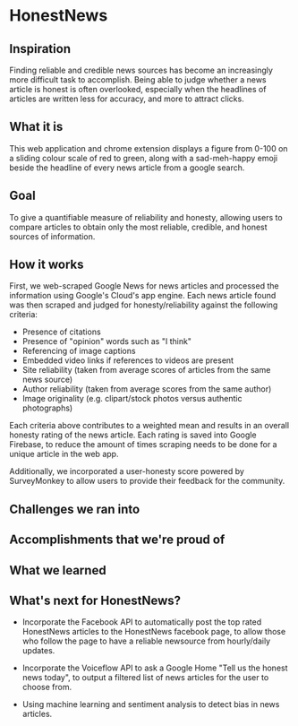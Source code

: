 # HonestNews

## Inspiration

Finding reliable and credible news sources has become an increasingly more difficult task to accomplish. Being able to judge whether a news article is honest is often overlooked, especially when the headlines of articles are written less for accuracy, and more to attract clicks. 

## What it is 

This web application and chrome extension displays a figure from 0-100 on a sliding colour scale of red to green, along with a sad-meh-happy emoji beside the headline of every news article from a google search.

## Goal

To give a quantifiable measure of reliability and honesty, allowing users to compare articles to obtain only the most reliable, credible, and honest sources of information. 

## How it works
First, we web-scraped Google News for news articles and processed the information using Google's Cloud's app engine. Each news article found was then scraped and judged for honesty/reliability against the following criteria:

- Presence of citations
- Presence of "opinion" words such as "I think"
- Referencing of image captions
- Embedded video links if references to videos are present
- Site reliability (taken from average scores of articles from the same news source) 
- Author reliability (taken from average scores from the same author) 
- Image originality (e.g. clipart/stock photos versus authentic photographs)

Each criteria above contributes to a weighted mean and results in an overall honesty rating of the news article. Each rating is saved into Google Firebase, to reduce the amount of times scraping needs to be done for a unique article in the web app.

Additionally, we incorporated a user-honesty score powered by SurveyMonkey to allow users to provide their feedback for the community.

## Challenges we ran into


## Accomplishments that we're proud of


## What we learned


## What's next for HonestNews?

- Incorporate the Facebook API to automatically post the top rated HonestNews articles to the HonestNews facebook page, to allow those who follow the page to have a reliable newsource from hourly/daily updates.

- Incorporate the Voiceflow API to ask a Google Home "Tell us the honest news today", to output a filtered list of news articles for the user to choose from.

- Using machine learning and sentiment analysis to detect bias in news articles.
